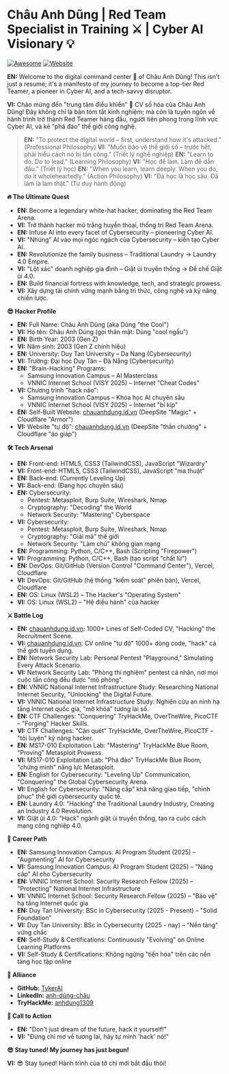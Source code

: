 # Châu Anh Dũng | Red Team Specialist in Training ⚔️ | Cyber AI Visionary 💡

[![Awesome](https://cdn.rawgit.com/sindresorhus/awesome/d7305f38d29fed78fa8563e632d2f16e178501ec/media/badge.svg)](https://github.com/sindresorhus/awesome)
[![Website](https://img.shields.io/badge/Website-chauanhdung.id.vn-brightgreen)](https://chauanhdung.id.vn)

**EN:** Welcome to the digital command center 🚀 of Châu Anh Dũng! This isn't just a resume; it's a manifesto of my journey to become a top-tier Red Teamer, a pioneer in Cyber AI, and a tech-savvy disruptor.

**VI:** Chào mừng đến "trung tâm điều khiển" 🚀 CV số hóa của Châu Anh Dũng! Đây không chỉ là bản tóm tắt kinh nghiệm; mà còn là tuyên ngôn về hành trình trở thành Red Teamer hàng đầu, người tiên phong trong lĩnh vực Cyber AI, và kẻ "phá đảo" thế giới công nghệ.

>   **EN:** "To protect the digital world – first, understand how it's attacked." (Professional Philosophy)
>   **VI:** "Muốn bảo vệ thế giới số – trước hết, phải hiểu cách nó bị tấn công." (Triết lý nghề nghiệp)
>   **EN:** "Learn to do. Do to lead." (Learning Philosophy)
>   **VI:** "Học để làm. Làm để dẫn đầu." (Triết lý học)
>   **EN:** "When you learn, learn deeply. When you do, do it wholeheartedly." (Action Philosophy)
>   **VI:** "Đã học là học sâu. Đã làm là làm thật." (Tư duy hành động)

**🔥 The Ultimate Quest**

* **EN:** Become a legendary white-hat hacker, dominating the Red Team Arena.
* **VI:** Trở thành hacker mũ trắng huyền thoại, thống trị Red Team Arena.
* **EN:** Infuse AI into every facet of Cybersecurity – pioneering Cyber AI.
* **VI:** "Nhúng" AI vào mọi ngóc ngách của Cybersecurity – kiến tạo Cyber AI.
* **EN:** Revolutionize the family business – Traditional Laundry → Laundry 4.0 Empire.
* **VI:** "Lột xác" doanh nghiệp gia đình – Giặt ủi truyền thống → Đế chế Giặt ủi 4.0.
* **EN:** Build financial fortress with knowledge, tech, and strategic prowess.
* **VI:** Xây dựng tài chính vững mạnh bằng tri thức, công nghệ và kỹ năng chiến lược.

**😎 Hacker Profile**

* **EN:** Full Name: Châu Anh Dũng (aka Dũng "the Cool")
* **VI:** Họ tên: Châu Anh Dũng (gọi thân mật: Dũng "cool ngầu")
* **EN:** Birth Year: 2003 (Gen Z)
* **VI:** Năm sinh: 2003 (Gen Z chính hiệu)
* **EN:** University: Duy Tan University – Da Nang (Cybersecurity)
* **VI:** Trường: Đại học Duy Tân – Đà Nẵng (Cybersecurity)
* **EN:** "Brain-Hacking" Programs:
    * Samsung Innovation Campus – AI Masterclass
    * VNNIC Internet School (VISY 2025) – Internet "Cheat Codes"
* **VI:** Chương trình "hack não":
    * Samsung Innovation Campus – Khóa học AI chuyên sâu
    * VNNIC Internet School (VISY 2025) – Internet "bí kíp"
* **EN:** Self-Built Website: [chauanhdung.id.vn](https://chauanhdung.id.vn) (DeepSite "Magic" + Cloudflare "Armor")
* **VI:** Website "tự độ": [chauanhdung.id.vn](https://chauanhdung.id.vn) (DeepSite "thần chưởng" + Cloudflare "áo giáp")

**🛠️ Tech Arsenal**

* **EN:** Front-end: HTML5, CSS3 (TailwindCSS), JavaScript "Wizardry"
* **VI:** Front-end: HTML5, CSS3 (TailwindCSS), JavaScript "ma thuật"
* **EN:** Back-end: (Currently Leveling Up)
* **VI:** Back-end: (Đang học chuyên sâu)
* **EN:** Cybersecurity:
    * Pentest: Metasploit, Burp Suite, Wireshark, Nmap
    * Cryptography: "Decoding" the World
    * Network Security: "Mastering" Cyberspace
* **VI:** Cybersecurity:
    * Pentest: Metasploit, Burp Suite, Wireshark, Nmap
    * Cryptography: "Giải mã" thế giới
    * Network Security: "Làm chủ" không gian mạng
* **EN:** Programming: Python, C/C++, Bash (Scripting "Firepower")
* **VI:** Programming: Python, C/C++, Bash (tạo script "chất lừ")
* **EN:** DevOps: Git/GitHub (Version Control "Command Center"), Vercel, Cloudflare
* **VI:** DevOps: Git/GitHub (hệ thống "kiểm soát" phiên bản), Vercel, Cloudflare
* **EN:** OS: Linux (WSL2) – The Hacker's "Operating System"
* **VI:** OS: Linux (WSL2) – "Hệ điều hành" của hacker

**⚔️ Battle Log**

* **EN:** [chauanhdung.id.vn](https://chauanhdung.id.vn): 1000+ Lines of Self-Coded CV, "Hacking" the Recruitment Scene.
* **VI:** [chauanhdung.id.vn](https://chauanhdung.id.vn): CV online "tự độ" 1000+ dòng code, "hack" cả thế giới tuyển dụng.
* **EN:** Network Security Lab: Personal Pentest "Playground," Simulating Every Attack Scenario.
* **VI:** Network Security Lab: "Phòng thí nghiệm" pentest cá nhân, nơi mọi cuộc tấn công đều được "mô phỏng".
* **EN:** VNNIC National Internet Infrastructure Study: Researching National Internet Security, "Unlocking" the Digital Future.
* **VI:** VNNIC National Internet Infrastructure Study: Nghiên cứu an ninh hạ tầng Internet quốc gia, "mở khóa" tương lai số.
* **EN:** CTF Challenges: "Conquering" TryHackMe, OverTheWire, PicoCTF – "Forging" Hacker Skills.
* **VI:** CTF Challenges: "Càn quét" TryHackMe, OverTheWire, PicoCTF – "tôi luyện" kỹ năng hacker.
* **EN:** MS17-010 Exploitation Lab: "Mastering" TryHackMe Blue Room, "Proving" Metasploit Prowess.
* **VI:** MS17-010 Exploitation Lab: "Phá đảo" TryHackMe Blue Room, "chứng minh" năng lực Metasploit.
* **EN:** English for Cybersecurity: "Leveling Up" Communication, "Conquering" the Global Cybersecurity Arena.
* **VI:** English for Cybersecurity: "Nâng cấp" khả năng giao tiếp, "chinh phục" thế giới cybersecurity quốc tế.
* **EN:** Laundry 4.0: "Hacking" the Traditional Laundry Industry, Creating an Industry 4.0 Revolution.
* **VI:** Giặt ủi 4.0: "Hack" ngành giặt ủi truyền thống, tạo ra cuộc cách mạng công nghiệp 4.0.

**💼 Career Path**

* **EN:** Samsung Innovation Campus: AI Program Student (2025) – "Augmenting" AI for Cybersecurity
* **VI:** Samsung Innovation Campus: AI Program Student (2025) – "Nâng cấp" AI cho Cybersecurity
* **EN:** VNNIC Internet School: Security Research Fellow (2025) – "Protecting" National Internet Infrastructure
* **VI:** VNNIC Internet School: Security Research Fellow (2025) – "Bảo vệ" hạ tầng Internet quốc gia
* **EN:** Duy Tan University: BSc in Cybersecurity (2025 - Present) – "Solid Foundation"
* **VI:** Duy Tan University: BSc in Cybersecurity (2025 - nay) – "Nền tảng" vững chắc
* **EN:** Self-Study & Certifications: Continuously "Evolving" on Online Learning Platforms
* **VI:** Self-Study & Certifications: Không ngừng "tiến hóa" trên các nền tảng học tập online

**🤝 Alliance**

* **GitHub:** [TykerAI](https://github.com/TykerAI)
* **LinkedIn:** [anh-dũng-châu](https://www.linkedin.com/in/anh-dũng-châu-533b98364/)
* **TryHackMe:** [anhdung1309](https://tryhackme.com/p/anhdung1309)

**📣 Call to Action**

* **EN:** "Don't just dream of the future, hack it yourself!"
* **VI:** "Đừng chỉ mơ về tương lai, hãy tự mình 'hack' nó!"

**😎 Stay tuned! My journey has just begun!**

**VI:** 😎 Stay tuned! Hành trình của tớ chỉ mới bắt đầu thôi!
